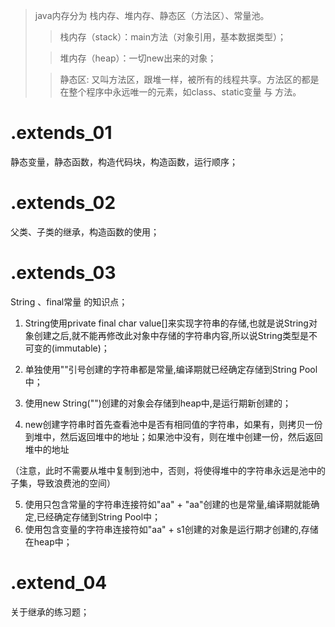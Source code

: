 > java内存分为 栈内存、堆内存、静态区（方法区）、常量池。  
>
>> 栈内存（stack）：main方法（对象引用，基本数据类型）；
> 
>> 堆内存（heap）：一切new出来的对象；  
>
>> 静态区: 又叫方法区，跟堆一样，被所有的线程共享。方法区的都是在整个程序中永远唯一的元素，如class、static变量 与 方法。

# .extends_01

静态变量，静态函数，构造代码块，构造函数，运行顺序；

# .extends_02

父类、子类的继承，构造函数的使用；

# .extends_03

String 、final常量 的知识点；  

1. String使用private final char value[]来实现字符串的存储,也就是说String对象创建之后,就不能再修改此对象中存储的字符串内容,所以说String类型是不可变的(immutable)；

2. 单独使用""引号创建的字符串都是常量,编译期就已经确定存储到String Pool中；

3. 使用new String("")创建的对象会存储到heap中,是运行期新创建的；

4. new创建字符串时首先查看池中是否有相同值的字符串，如果有，则拷贝一份到堆中，然后返回堆中的地址；如果池中没有，则在堆中创建一份，然后返回堆中的地址

（注意，此时不需要从堆中复制到池中，否则，将使得堆中的字符串永远是池中的子集，导致浪费池的空间）

5. 使用只包含常量的字符串连接符如"aa" + "aa"创建的也是常量,编译期就能确定,已经确定存储到String Pool中；
6. 使用包含变量的字符串连接符如"aa" + s1创建的对象是运行期才创建的,存储在heap中；

# .extend_04
关于继承的练习题；